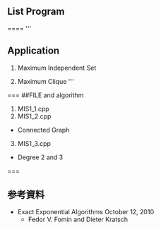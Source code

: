 ## List Program
====
'''
## Application
 1. Maximum Independent Set

 2. Maximum Clique
'''

===
##FILE and algorithm
1. MIS1\_1.cpp 
2. MIS1\_2.cpp 

- Connected Graph
3. MIS1\_3.cpp 

- Degree 2 and 3

===
## 参考資料

- Exact Exponential Algorithms October 12, 2010
  - Fedor V. Fomin and Dieter Kratsch 
